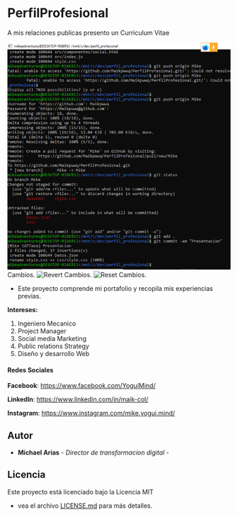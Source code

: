 # PerfilProfesional
A mis relaciones publicas presento un Curriculum Vitae 

![Commits](./img/CommitsIniciales.png) Cambios.
![Revert](./img/CommitsRevert.png) Cambios.
![Reset](./img/CommitsReset.png) Cambios.

- Este proyecto comprende mi portafolio y recopila mis experiencias previas.

__Intereses:__

1) Ingeniero Mecanico
2) Project Manager
3) Social media Marketing
4) Public relations Strategy
5) Diseño y desarrollo Web

#### Redes Sociales

**Facebook**: https://www.facebook.com/YoguiMind/

**LinkedIn**: https://www.linkedin.com/in/maik-col/

**Instagram**: https://www.instagram.com/mike.yogui.mind/

## Autor

* **Michael Arias** - *Director de transformacion digital* -

## Licencia
Este proyecto está licenciado bajo la Licencia MIT 
- vea el archivo [LICENSE.md](LICENSE.md) para más detalles.